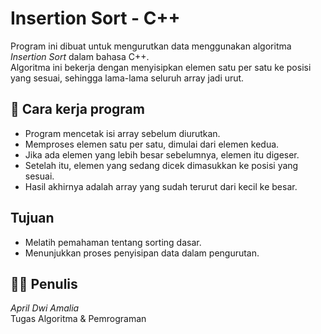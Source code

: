 # Insertion Sort - C++

Program ini dibuat untuk mengurutkan data menggunakan algoritma *Insertion Sort* dalam bahasa C++.  
Algoritma ini bekerja dengan menyisipkan elemen satu per satu ke posisi yang sesuai, sehingga lama-lama seluruh array jadi urut.

## 🔧 Cara kerja program
- Program mencetak isi array sebelum diurutkan.
- Memproses elemen satu per satu, dimulai dari elemen kedua.
- Jika ada elemen yang lebih besar sebelumnya, elemen itu digeser.
- Setelah itu, elemen yang sedang dicek dimasukkan ke posisi yang sesuai.
- Hasil akhirnya adalah array yang sudah terurut dari kecil ke besar.

## Tujuan
- Melatih pemahaman tentang sorting dasar.
- Menunjukkan proses penyisipan data dalam pengurutan.

## 👩‍💻 Penulis
*April Dwi Amalia*  
Tugas Algoritma & Pemrograman
